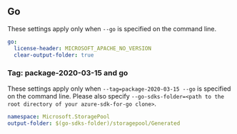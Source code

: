 ## Go

These settings apply only when `--go` is specified on the command line.

```yaml $(go)
go:
  license-header: MICROSOFT_APACHE_NO_VERSION
  clear-output-folder: true
```

### Tag: package-2020-03-15 and go

These settings apply only when `--tag=package-2020-03-15 --go` is specified on the command line.
Please also specify `--go-sdks-folder=<path to the root directory of your azure-sdk-for-go clone>`.

```yaml $(tag) == 'package-2020-03-15' && $(go)
namespace: Microsoft.StoragePool
output-folder: $(go-sdks-folder)/storagepool/Generated
```
